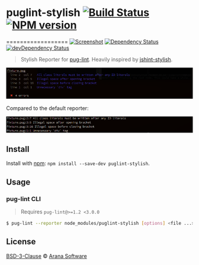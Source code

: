 # puglint-stylish [![Build Status][travis-image]][travis-url] [![NPM version][npm-image]][npm-url]
==================
[![Screenshot](http://img.shields.io/badge/pretty-stylish-ff69b4.svg)][screenshot-image] [![Dependency Status][depstat-image]][depstat-url] [![devDependency Status][devdepstat-image]][devdepstat-url]

> Stylish Reporter for [pug-lint](https://github.com/pugjs/pug-lint).
Heavily inspired by [jshint-stylish](https://github.com/sindresorhus/jshint-stylish).

![](screenshot-stylish.png)

Compared to the default reporter:

![](screenshot-default.png)

## Install

Install with [npm](https://npmjs.org/package/puglint-stylish): `npm install --save-dev puglint-stylish`.

## Usage

### pug-lint CLI

> Requires `pug-lint@>=1.2 <3.0.0`

```sh
$ pug-lint --reporter node_modules/puglint-stylish [options] <file ...>
```

## License

[BSD-3-Clause](https://raw.githubusercontent.com/aranasoft/puglint-stylish/master/LICENSE) © [Arana Software](http://www.aranasoft.com)

[screenshot-image]: https://github.com/aranasoft/puglint-stylish/blob/master/screenshot-stylish.png

[npm-url]: https://npmjs.org/package/puglint-stylish
[npm-image]: http://img.shields.io/npm/v/puglint-stylish.svg

[travis-url]: http://travis-ci.org/aranasoft/puglint-stylish
[travis-image]: https://travis-ci.org/aranasoft/puglint-stylish.svg?branch=master

[depstat-url]: https://david-dm.org/aranasoft/puglint-stylish
[depstat-image]: https://david-dm.org/aranasoft/puglint-stylish.svg

[devdepstat-url]: https://david-dm.org/aranasoft/puglint-stylish#info=devDependencies
[devdepstat-image]: https://david-dm.org/aranasoft/puglint-stylish/dev-status.svg

